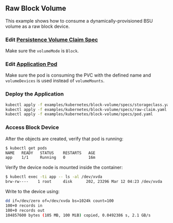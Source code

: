 ## Raw Block Volume
This example shows how to consume a dynamically-provisioned BSU volume as a raw block device.

### Edit [Persistence Volume Claim Spec](./specs/raw-claim.yaml)
Make sure the `volumeMode` is `Block`.

### Edit [Application Pod](./specs/pod.yaml)
Make sure the pod is consuming the PVC with the defined name and `volumeDevices` is used instead of `volumeMounts`.

### Deploy the Application
```sh
kubectl apply -f examples/kubernetes/block-volume/specs/storageclass.yaml
kubectl apply -f examples/kubernetes/block-volume/specs/raw-claim.yaml
kubectl apply -f examples/kubernetes/block-volume/specs/pod.yaml
```

### Access Block Device
After the objects are created, verify that pod is running:

```sh
$ kubectl get pods
NAME   READY   STATUS    RESTARTS   AGE
app    1/1     Running   0          16m
```
Verify the device node is mounted inside the container:

```sh
$ kubectl exec -ti app -- ls -al /dev/xvda
brw-rw----    1 root     disk      202, 23296 Mar 12 04:23 /dev/xvda
```

Write to the device using:

```sh
dd if=/dev/zero of=/dev/xvda bs=1024k count=100
100+0 records in
100+0 records out
104857600 bytes (105 MB, 100 MiB) copied, 0.0492386 s, 2.1 GB/s
```
